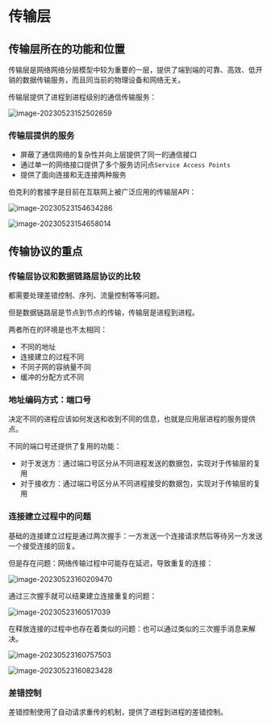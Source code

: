 # 传输层

## 传输层所在的功能和位置

传输层是网络网络分层模型中较为重要的一层，提供了端到端的可靠、高效、低开销的数据传输服务，而且同当前的物理设备和网络无关。

传输层提供了进程到进程级别的通信传输服务：

![image-20230523152502659](./transport-layer/image-20230523152502659.png)

### 传输层提供的服务

- 屏蔽了通信网络的复杂性并向上层提供了同一的通信接口
- 通过单一的网络接口提供了多个服务访问点`Service Access Points`
- 提供了面向连接和无连接两种服务

伯克利的套接字是目前在互联网上被广泛应用的传输层API：

![image-20230523154634286](./transport-layer/image-20230523154634286.png)

![image-20230523154658014](./transport-layer/image-20230523154658014.png)

## 传输协议的重点

### 传输层协议和数据链路层协议的比较

都需要处理差错控制、序列、流量控制等等问题。

但是数据链路层是节点到节点的传输，传输层是进程到进程。

两者所在的环境是也不太相同：

- 不同的地址
- 连接建立的过程不同
- 不同子网的容纳量不同
- 缓冲的分配方式不同

### 地址编码方式：端口号

决定不同的进程应该如何发送和收到不同的信息，也就是应用层进程的服务提供点。

不同的端口号还提供了复用的功能：

- 对于发送方：通过端口号区分从不同进程发送的数据包，实现对于传输层的复用
- 对于接收方：通过端口号区分从不同进程接受的数据包，实现对于传输层的复用

### 连接建立过程中的问题

基础的连接建立过程是通过两次握手：一方发送一个连接请求然后等待另一方发送一个接受连接的回复。

但是存在问题：网络传输过程中可能存在延迟，导致重复的连接：

![image-20230523160209470](./transport-layer/image-20230523160209470.png)

通过三次握手就可以结果建立连接重复的问题：

![image-20230523160517039](./transport-layer/image-20230523160517039.png)

在释放连接的过程中也存在着类似的问题：也可以通过类似的三次握手消息来解决。

![image-20230523160757503](./transport-layer/image-20230523160757503.png)

![image-20230523160823428](./transport-layer/image-20230523160823428.png)

### 差错控制

差错控制使用了自动请求重传的机制，提供了进程到进程的差错控制。

